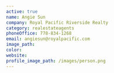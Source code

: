 ```yaml
---
active: true
name: Angie Sun
company: Royal Pacific Riverside Realty
category: realestateagents
phoneOffice: 778-834-1268
email: angiesun@royalpacific.com
image_path:
color:
website:
profile_image_path: /images/person.png
---
```



